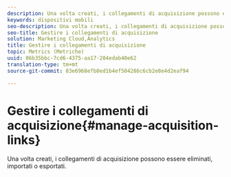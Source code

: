 ```yaml
---
description: Una volta creati, i collegamenti di acquisizione possono essere eliminati, importati o esportati.
keywords: dispositivi mobili
seo-description: Una volta creati, i collegamenti di acquisizione possono essere eliminati, importati o esportati.
seo-title: Gestire i collegamenti di acquisizione
solution: Marketing Cloud,Analytics
title: Gestire i collegamenti di acquisizione
topic: Metrics (Metriche)
uuid: 06b35bbc-7cd6-4375-aa17-204edab40e62
translation-type: tm+mt
source-git-commit: 83e6968efb0ed1b4ef504286c6cb2e8e4d2eaf94

---
```



# Gestire i collegamenti di acquisizione{#manage-acquisition-links}

Una volta creati, i collegamenti di acquisizione possono essere eliminati, importati o esportati.

